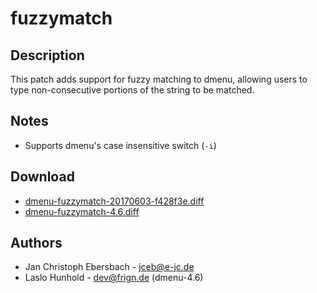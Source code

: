 fuzzymatch
==========

Description
-----------

This patch adds support for fuzzy matching to dmenu, allowing users to type
non-consecutive portions of the string to be matched.

Notes
-----

* Supports dmenu's case insensitive switch (`-i`)

Download
--------

* [dmenu-fuzzymatch-20170603-f428f3e.diff](dmenu-fuzzymatch-20170603-f428f3e.diff)
* [dmenu-fuzzymatch-4.6.diff](dmenu-fuzzymatch-4.6.diff)

Authors
------

* Jan Christoph Ebersbach - jceb@e-jc.de
* Laslo Hunhold - dev@frign.de (dmenu-4.6)
